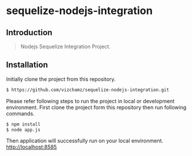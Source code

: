 # sequelize-nodejs-integration

## Introduction

> Nodejs Sequelize Integration Project.

## Installation

Initially clone the project from this repository.

```sh
$ https://github.com/vizchamz/sequelize-nodejs-integration.git
```

Please refer following steps to run the project in local or development
environment. First clone the project form this repository then run following
commands.

```sh
$ npm install
$ node app.js
```

Then application will successfully run on your local environment.
[http://localhost:8585](http://localhost:8585)
